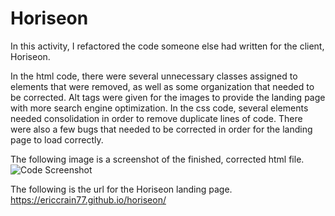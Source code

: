 # Horiseon

In this activity, I refactored the code someone else had written for the client, Horiseon.

In the html code, there were several unnecessary classes assigned to elements that were removed, as well as some organization that needed to be corrected. Alt tags were given for the images to provide the landing page with more search engine optimization. 
In the css code, several elements needed consolidation in order to remove duplicate lines of code. There were also a few bugs that needed to be corrected in order for the landing page to load correctly.

The following image is a screenshot of the finished, corrected html file.
![Code Screenshot](https://ericcrain77.github.io/horiseon/blob/main/HTML_Screenshot.jpg?raw=true)

The following is the url for the Horiseon landing page.
https://ericcrain77.github.io/horiseon/